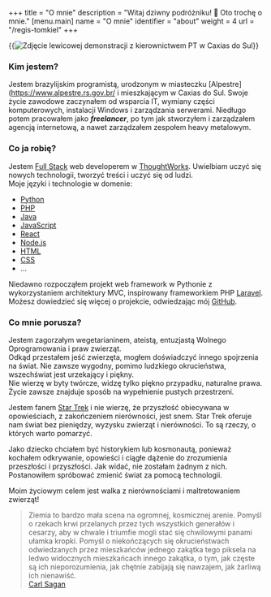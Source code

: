 +++
title = "O mnie"
description = "Witaj dziwny podróżniku! 🖖 Oto trochę o mnie."
[menu.main]
  name = "O mnie"
  identifier = "about"
  weight = 4
  url = "/regis-tomkiel"
+++

{{<image src="images/tomkiel_petista.jpg" alt="Zdjęcie lewicowej demonstracji z kierownictwem PT w Caxias do Sul" caption="Zdjęcie z liderem PT (Pepe Vargas) w Caxias do Sul - 2021">}}
### Kim jestem?
Jestem brazylijskim programistą, urodzonym w miasteczku [Alpestre](https://www.alpestre.rs.gov.br/ i mieszkającym w Caxias do Sul.
Swoje życie zawodowe zaczynałem od wsparcia IT, wymiany części komputerowych, instalacji Windows i zarządzania serwerami.
Niedługo potem pracowałem jako ***freelancer***, po tym jak stworzyłem i zarządzałem agencją internetową, a nawet zarządzałem zespołem heavy metalowym.

### Co ja robię?
Jestem [Full Stack](https://www.linkedin.com/in/regis-tomkiel) web developerem w [ThoughtWorks](https://www.thoughtworks.com/). Uwielbiam uczyć się nowych technologii, tworzyć treści i uczyć się od ludzi.    
Moje języki i technologie w domenie:
 - [Python](https://www.python.org/)
 - [PHP](https://www.php.net/)
 - [Java](https://www.java.com/pt_BR/)
 - [JavaScript](https://www.javascript.com/)
 - [React](https://reactjs.org/)
 - [Node.js](https://nodejs.org/)
 - [HTML](https://www.w3.org/TR/html/)
 - [CSS](https://www.w3.org/Style/)
 - ...

Niedawno rozpocząłem projekt web framework w Pythonie z wykorzystaniem architektury MVC, inspirowany frameworkiem PHP [Laravel](https://laravel.com/). Możesz dowiedzieć się więcej o projekcie, odwiedzając mój [GitHub](https://github.com/getfalafel).

### Co mnie porusza?
Jestem zagorzałym wegetarianinem, ateistą, entuzjastą Wolnego Oprogramowania i praw zwierząt.  
Odkąd przestałem jeść zwierzęta, mogłem doświadczyć innego spojrzenia na świat. Nie zawsze wygodny, pomimo ludzkiego okrucieństwa, wszechświat jest urzekający i piękny.  
Nie wierzę w byty twórcze, widzę tylko piękno przypadku, naturalne prawa. Życie zawsze znajduje sposób na wypełnienie pustych przestrzeni.

Jestem fanem [Star Trek](https://pt.wikipedia.org/wiki/Star_Trek) i nie wierzę, że przyszłość obiecywana w opowieściach, z zakończeniem nierówności, jest snem.
Star Trek oferuje nam świat bez pieniędzy, wyzysku zwierząt i nierówności. To są rzeczy, o których warto pomarzyć.

Jako dziecko chciałem być historykiem lub kosmonautą, ponieważ kochałem odkrywanie, opowieści i ciągłe dążenie do zrozumienia przeszłości i przyszłości. Jak widać, nie zostałam żadnym z nich. Postanowiłem spróbować zmienić świat za pomocą technologii.

Moim życiowym celem jest walka z nierównościami i maltretowaniem zwierząt!

> Ziemia to bardzo mała scena na ogromnej, kosmicznej arenie. Pomyśl o rzekach krwi przelanych przez tych wszystkich generałów i cesarzy, aby w chwale i triumfie mogli stać się chwilowymi panami ułamka kropki. Pomyśl o niekończących się okrucieństwach odwiedzanych przez mieszkańców jednego zakątka tego piksela na ledwo widocznych mieszkańcach innego zakątka, o tym, jak częste są ich nieporozumienia, jak chętnie zabijają się nawzajem, jak żarliwą ich nienawiść.  
> [Carl Sagan](https://pt.wikipedia.org/wiki/Carl_Sagan)




